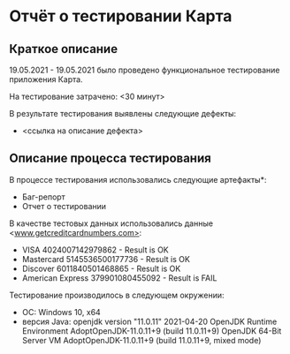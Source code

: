 # Отчёт о тестировании Карта

## Краткое описание

19.05.2021 - 19.05.2021 было проведено функциональное тестирование приложения Карта.

На тестирование затрачено: <30 минут>

В результате тестирования выявлены следующие дефекты:
* <ссылка на описание дефекта>

## Описание процесса тестирования

В процессе тестирования использовались следующие артефакты*:
* Баг-репорт
* Отчет о тестировании


В качестве тестовых данных использовались данные <www.getcreditcardnumbers.com>:
* VISA 4024007142979862 - Result is OK 
* Mastercard 5145536500177736 - Result is OK
* Discover 6011840501468865 - Result is OK
* American Express 379901080455092 - Result is FAIL

Тестирование производилось в следующем окружении:
* ОС: Windows 10, x64
* версия Java:
  openjdk version "11.0.11" 2021-04-20
  OpenJDK Runtime Environment AdoptOpenJDK-11.0.11+9 (build 11.0.11+9)
  OpenJDK 64-Bit Server VM AdoptOpenJDK-11.0.11+9 (build 11.0.11+9, mixed mode)
